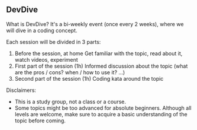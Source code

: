 ## DevDive

What is DevDive? It's a bi-weekly event (once every 2 weeks), where we will dive in a coding concept.

Each session will be divided in 3 parts:
1. Before the session, at home
  Get familiar with the topic, read about it, watch videos, experiment
2. First part of the session (1h)
 Informed discussion about the topic (what are the pros / cons? when / how to use it? ...)
3. Second part of the session (1h)
 Coding kata around the topic


Disclaimers:
- This is a study group, not a class or a course. 
- Some topics might be too advanced for absolute beginners. Although all levels are welcome, make sure to acquire a basic understanding of the topic before coming.
